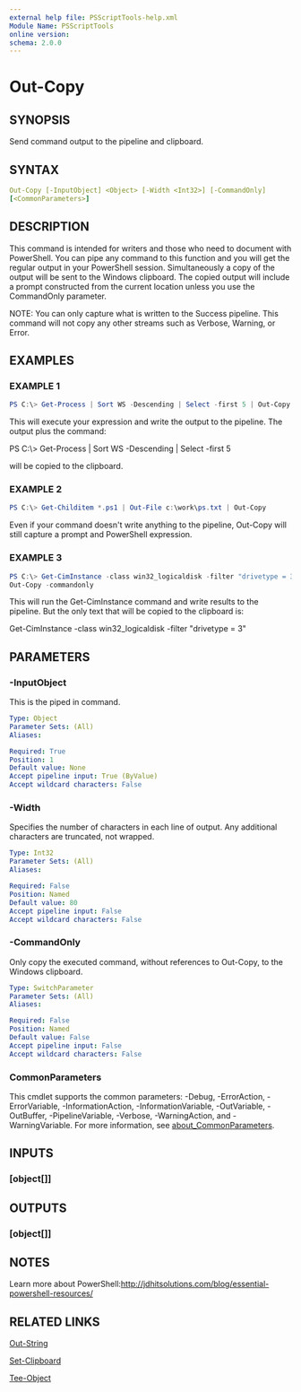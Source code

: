 ```yaml
---
external help file: PSScriptTools-help.xml
Module Name: PSScriptTools
online version:
schema: 2.0.0
---
```


# Out-Copy

## SYNOPSIS

Send command output to the pipeline and clipboard.

## SYNTAX

```yaml
Out-Copy [-InputObject] <Object> [-Width <Int32>] [-CommandOnly]
[<CommonParameters>]
```

## DESCRIPTION

This command is intended for writers and those who need to document with PowerShell.
You can pipe any command to this function and you will get the regular output in your PowerShell session.
Simultaneously a copy of the output will be sent to the Windows clipboard.
The copied output will include a prompt constructed from the current location unless you use the CommandOnly parameter.

NOTE: You can only capture what is written to the Success pipeline.
This command will not copy any other streams such as Verbose, Warning, or Error.

## EXAMPLES

### EXAMPLE 1

```powershell
PS C:\> Get-Process | Sort WS -Descending | Select -first 5 | Out-Copy
```

This will execute your expression and write the output to the pipeline.
The output plus the command:

PS C:\\> Get-Process | Sort WS -Descending | Select -first 5

will be copied to the clipboard.

### EXAMPLE 2

```powershell
PS C:\> Get-Childitem *.ps1 | Out-File c:\work\ps.txt | Out-Copy
```

Even if your command doesn't write anything to the pipeline, Out-Copy will still capture a prompt and PowerShell expression.

### EXAMPLE 3

```powershell
PS C:\> Get-CimInstance -class win32_logicaldisk -filter "drivetype = 3" |
Out-Copy -commandonly
```

This will run the Get-CimInstance command and write results to the pipeline.
But the only text that will be copied to the clipboard is:

Get-CimInstance -class win32_logicaldisk -filter "drivetype = 3"

## PARAMETERS

### -InputObject

This is the piped in command.

```yaml
Type: Object
Parameter Sets: (All)
Aliases:

Required: True
Position: 1
Default value: None
Accept pipeline input: True (ByValue)
Accept wildcard characters: False
```

### -Width

Specifies the number of characters in each line of output.
Any additional characters are truncated, not wrapped.

```yaml
Type: Int32
Parameter Sets: (All)
Aliases:

Required: False
Position: Named
Default value: 80
Accept pipeline input: False
Accept wildcard characters: False
```

### -CommandOnly

Only copy the executed command, without references to Out-Copy, to the Windows clipboard.

```yaml
Type: SwitchParameter
Parameter Sets: (All)
Aliases:

Required: False
Position: Named
Default value: False
Accept pipeline input: False
Accept wildcard characters: False
```

### CommonParameters

This cmdlet supports the common parameters: -Debug, -ErrorAction, -ErrorVariable, -InformationAction, -InformationVariable, -OutVariable, -OutBuffer, -PipelineVariable, -Verbose, -WarningAction, and -WarningVariable. For more information, see [about_CommonParameters](http://go.microsoft.com/fwlink/?LinkID=113216).

## INPUTS

### [object[]]

## OUTPUTS

### [object[]]

## NOTES

Learn more about PowerShell:http://jdhitsolutions.com/blog/essential-powershell-resources/

## RELATED LINKS

[Out-String]()

[Set-Clipboard]()

[Tee-Object]()
